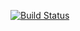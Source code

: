 [![Build Status](https://img.shields.io/endpoint.svg?url=https%3A%2F%2Factions-badge.atrox.dev%2Fya-pekatoros%2Ftask-manager-django%2Fbadge%3Fref%3Ddevelop&style=flat)](https://actions-badge.atrox.dev/ya-pekatoros/task-manager-django/goto?ref=develop)